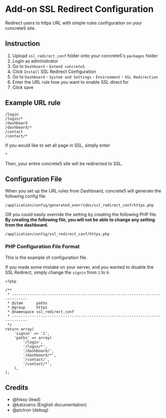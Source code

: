 # Add-on SSL Redirect Configuration

Redirect users to https URL with simple rules configuration on your concrete5 site.

## Instruction

1. Upload `ssl_redirect_conf` folder onto your concrete5's `packages` folder
1. Login as administrator
1. Go to `Dashboard` - `Extend concrete5`
1. Click `Install` SSL Redirect Configuration
1. Go to `Dashboard` - `System and Settings` - `Environment` - `SSL Redirection`
1. Enter the URL rule how you want to enable SSL direct for
1. Click save

## Example URL rule

```
/login
/login/*
/dashboard
/dashboard/*
/contact
/contact/*
```

If you would like to set all page in SSL, simply enter

```
*
```

Then, your entire concrete5 site will be redirected to SSL.

## Configuration File

When you set up the URL rules from Dashboard, concrete5 will generate the following config file

`/application/config/generated_overrides/ssl_redirect_conf/https.php`

OR you could easily override the setting by creating the following PHP file. **By creating the following file, you will not be able to change any setting from the dashboard.**

`/application/config/ssl_redirect_conf/https.php`



### PHP Configuration File Format

This is the example of configuration file.

If you made some mistake on your server, and you wanted to disable the SSL Redirect, simply change the `signin` from `1` to `0`.


```
<?php

/**
 * -----------------------------------------------------------------------------
 * @item      paths
 * @group     https
 * @namespace ssl_redirect_conf
 * -----------------------------------------------------------------------------
 */
return array(
    'signin' => '1',
    'paths' => array(
        '/login',
        '/login/*',
        '/dashboard/',
        '/dashboard/*',
        '/contact/',
        '/contact/*',
    ),
);

```

## Credits

- @hissy (lead)
- @katzueno (English documentation)
- @pictron (debug)